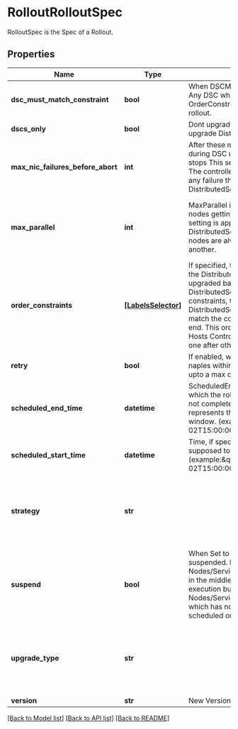 # RolloutRolloutSpec

RolloutSpec is the Spec of a Rollout.
## Properties
Name | Type | Description | Notes
------------ | ------------- | ------------- | -------------
**dsc_must_match_constraint** | **bool** | When DSCMustMatchConstraint is true, Any DSC which does not match OrderConstraints does not go through rollout. | [optional] 
**dscs_only** | **bool** | Dont upgrade Controller but only upgrade DistributedServiceCards. | [optional] 
**max_nic_failures_before_abort** | **int** | After these many failures are observed during DSC upgrade, the rollout process stops This setting applies to DSCs only. The controller nodes are rollout first and any failure there stops the rollout of DistributedServiceCards. | [optional] 
**max_parallel** | **int** | MaxParallel is the maximum number of nodes getting updated at any time This setting is applicable only to DistributedServiceCards. Controller nodes are always upgraded one after another. | [optional]  if omitted the server will use the default value of 2
**order_constraints** | [**[LabelsSelector]**](LabelsSelector.md) | If specified, this is the sequence in which the DistributedServiceCards are upgraded based on their labels. if a DistributedServiceCard matches multiple constraints, the first one is used. Any DistributedServiceCard which does not match the constraints is upgraded at the end. This order is mainly for the DSCs on Hosts Controller nodes are always rollout one after other. | [optional] 
**retry** | **bool** | If enabled, will retry rollout of failed naples within the maintenance window upto a max of 5 times. | [optional] 
**scheduled_end_time** | **datetime** | ScheduledEndTime, if specified, after which the rollout is supposed to stop, if not completed by that time Typically represents the end of Maintenance window. (example:\&quot;2002-10-02T15:00:00.05Z\&quot;). | [optional] 
**scheduled_start_time** | **datetime** | Time, if specified, at which the rollout is supposed to start. (example:\&quot;2002-10-02T15:00:00.05Z\&quot;). | [optional] 
**strategy** | **str** |  | [optional]  if omitted the server will use the default value of "linear"
**suspend** | **bool** | When Set to true, the current rollout is suspended. Existing Nodes/Services/DistributedServiceCards in the middle of rollout continue rollout execution but any Nodes/Services/DistributedServiceCards which has not started Rollout will not be scheduled one. | [optional] 
**upgrade_type** | **str** |  | [optional]  if omitted the server will use the default value of "graceful"
**version** | **str** | New Version of the image to rollout to. | [optional] 

[[Back to Model list]](../README.md#documentation-for-models) [[Back to API list]](../README.md#documentation-for-api-endpoints) [[Back to README]](../README.md)


